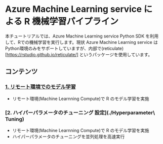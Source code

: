 # Azure Machine Learning service による R 機械学習パイプライン

本チュートリアルでは、Azure Machine Learning service Python SDK を利用して、Rでの機械学習を実行します。現状 Azure Machine Learning service は Python環境のみをサポートしていますが、内部で(reticulate)[https://rstudio.github.io/reticulate/] というパッケージを使用しています。


## コンテンツ ###

### [1. リモート環境でのモデル学習](./Training)  
- リモート環境(Machine Learnning Compute)で R のモデル学習を実施 

### [2. ハイパーパラメータのチューニング 設定](./Hyperparameter\ Tuning)  
- リモート環境(Machine Learnning Compute)で R のモデル学習を実施 
- ハイパーパラメータのチューニングを並列処理を高速実行
